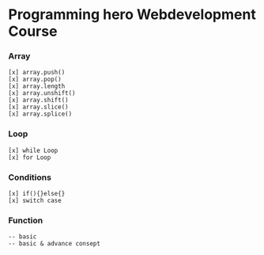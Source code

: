 # Programming hero Webdevelopment Course


### Array
    [x] array.push()
    [x] array.pop()
    [x] array.length
    [x] array.unshift()
    [x] array.shift()
    [x] array.slice()
    [x] array.splice()
### Loop
    [x] while Loop
    [x] for Loop

### Conditions
    [x] if(){}else{}
    [x] switch case

### Function
    -- basic
    -- basic & advance consept